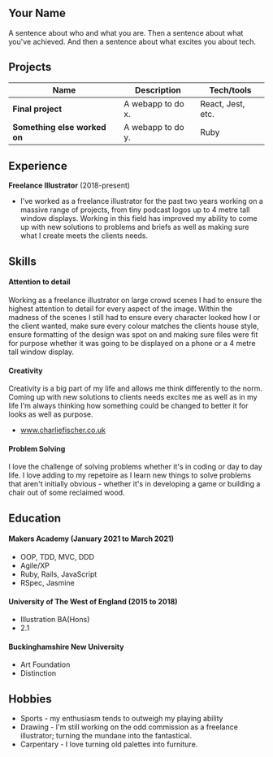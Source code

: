 ## Your Name

A sentence about who and what you are. Then a sentence about what you've achieved. And then a sentence about what excites you about tech.

## Projects

| Name                         | Description       | Tech/tools        |
| ---------------------------- | ----------------- | ----------------- |
| **Final project**            | A webapp to do x. | React, Jest, etc. |
| **Something else worked on** | A webapp to do y. | Ruby              |

## Experience

**Freelance Illustrator** (2018-present)  

- I've worked as a freelance illustrator for the past two years working on a massive range of projects, from tiny podcast logos up to 4 metre tall window displays. Working in this field has improved my ability to come up with new solutions to problems and briefs as well as making sure what I create meets the clients needs. 

## Skills

#### Attention to detail

Working as a freelance illustrator on large crowd scenes I had to ensure the highest attention to detail for every aspect of the image. Within the madness of the scenes I still had to ensure every character looked how I or the client wanted, make sure every colour matches the clients house style, ensure formatting of the design was spot on and making sure files were fit for purpose whether it was going to be displayed on a phone or a 4 metre tall window display. 

#### Creativity

Creativity is a big part of my life and allows me think differently to the norm. Coming up with new solutions to clients needs excites me as well as in my life I'm always thinking how something could be changed to better it for looks as well as purpose. 

- www.charliefischer.co.uk

#### Problem Solving

I love the challenge of solving problems whether it's in coding or day to day life. I love adding to my repetoire as I learn new things to solve problems that aren't initially obvious - whether it's in developing a game or building a chair out of some reclaimed wood. 


## Education

#### Makers Academy (January 2021 to March 2021)

- OOP, TDD, MVC, DDD
- Agile/XP
- Ruby, Rails, JavaScript
- RSpec, Jasmine

#### University of The West of England (2015 to 2018)

- Illustration BA(Hons)
- 2.1

#### Buckinghamshire New University

- Art Foundation
- Distinction

## Hobbies

- Sports - my enthusiasm tends to outweigh my playing ability
- Drawing - I'm still working on the odd commission as a freelance illustrator; turning the mundane into the fantastical. 
- Carpentary - I love turning old palettes into furniture. 
